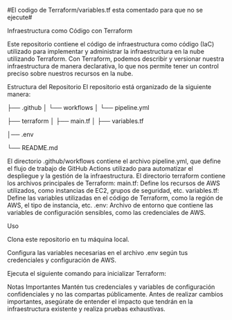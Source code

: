 #El codigo de Terraform/variables.tf esta comentado para que no se ejecute#

Infraestructura como Código con Terraform


Este repositorio contiene el código de infraestructura como código (IaC) utilizado para implementar y administrar la infraestructura en la nube utilizando Terraform. Con Terraform, podemos describir y versionar nuestra infraestructura de manera declarativa, lo que nos permite tener un control preciso sobre nuestros recursos en la nube.

Estructura del Repositorio
El repositorio está organizado de la siguiente manera:

├── .github
│   └── workflows
│       └── pipeline.yml

├── terraform
│   ├── main.tf
│   ├── variables.tf

│── .env

└── README.md



El directorio .github/workflows contiene el archivo pipeline.yml, que define el flujo de trabajo de GitHub Actions utilizado para automatizar el despliegue y la gestión de la infraestructura.
El directorio terraform contiene los archivos principales de Terraform:
main.tf: Define los recursos de AWS utilizados, como instancias de EC2, grupos de seguridad, etc.
variables.tf: Define las variables utilizadas en el código de Terraform, como la región de AWS, el tipo de instancia, etc.
.env: Archivo de entorno que contiene las variables de configuración sensibles, como las credenciales de AWS.

Uso

Clona este repositorio en tu máquina local.

Configura las variables necesarias en el archivo .env según tus credenciales y configuración de AWS.

Ejecuta el siguiente comando para inicializar Terraform:


Notas Importantes
Mantén tus credenciales y variables de configuración confidenciales y no las compartas públicamente.
Antes de realizar cambios importantes, asegúrate de entender el impacto que tendrán en la infraestructura existente y realiza pruebas exhaustivas.
